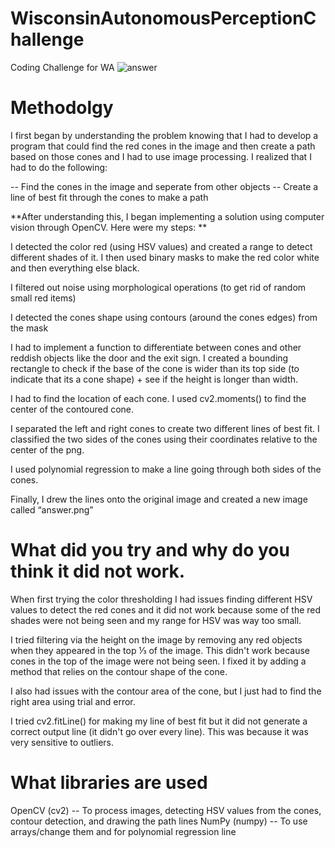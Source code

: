 # WisconsinAutonomousPerceptionChallenge
Coding Challenge for WA
![answer](https://github.com/user-attachments/assets/2220377f-6de7-4f10-b584-ce3d14b264b0)

# Methodolgy
I first began by understanding the problem knowing that I had to develop a program that could find the red cones in the image and then create a path based on those cones and I had to use image processing. I realized that I had to do the following: 

-- Find the cones in the image and seperate from other objects
-- Create a line of best fit through the cones to make a path

**After understanding this, I began implementing a solution using computer vision through OpenCV. Here were my steps: **

I detected the color red (using HSV values) and created a range to detect different shades of it. I then used binary masks to make the red color white and then everything else black.

I filtered out noise using morphological operations (to get rid of random small red items)

I detected the cones shape using contours (around the cones edges) from the mask

I had to implement a function to differentiate between cones and other reddish objects like the door and the exit sign. I created a bounding rectangle to check if the base of the cone is wider than its top side (to indicate that its a cone shape) + see if the height is longer than width. 

I had to find the location of each cone. I used cv2.moments() to find the center of the contoured cone.

I separated the left and right cones to create two different lines of best fit. I classified the two sides of the cones using their coordinates relative to the center of the png. 

I used polynomial regression to make a line going through both sides of the cones. 

Finally, I drew the lines onto the original image and created a new image called “answer.png”



# What did you try and why do you think it did not work.

When first trying the color thresholding I had issues finding different HSV values to detect the red cones and it did not work because some of the red shades were not being seen and my range for HSV was way too small. 

I tried filtering via the height on the image by removing any red objects when they appeared in the top ⅓ of the image. This didn't work because cones in the top of the image were not being seen. I fixed it by adding a method that relies on the contour shape of the cone. 

I also had issues with the contour area of the cone, but I just had to find the right area using trial and error. 

I tried cv2.fitLine() for making my line of best fit but it did not generate a correct output line (it didn't go over every line). This was because it was very sensitive to outliers. 




# What libraries are used
OpenCV (cv2) -- To process images, detecting HSV values from the cones, contour detection, and drawing the path lines
NumPy (numpy) -- To use arrays/change them and for polynomial regression line
